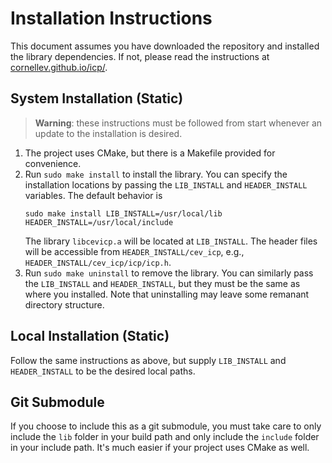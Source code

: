 # Installation Instructions

This document assumes you have downloaded the repository and installed the library dependencies.
If not, please read the instructions at [cornellev.github.io/icp/](https://cornellev.github.io/icp/).

## System Installation (Static)

> **Warning**: these instructions must be followed from start whenever an update to the installation is desired.

1. The project uses CMake, but there is a Makefile provided for convenience.
2. Run `sudo make install` to install the library.
    You can specify the installation locations by passing the `LIB_INSTALL` and `HEADER_INSTALL` variables.
    The default behavior is
    ```
    sudo make install LIB_INSTALL=/usr/local/lib HEADER_INSTALL=/usr/local/include
    ```
    The library `libcevicp.a` will be located at `LIB_INSTALL`.
    The header files will be accessible from `HEADER_INSTALL/cev_icp`, e.g., `HEADER_INSTALL/cev_icp/icp/icp.h`.
2.  Run `sudo make uninstall` to remove the library.
    You can similarly pass the `LIB_INSTALL` and `HEADER_INSTALL`, but they must be the same as where you installed.
    Note that uninstalling may leave some remanant directory structure. 

## Local Installation (Static)

Follow the same instructions as above, but supply `LIB_INSTALL` and `HEADER_INSTALL` to be the desired local paths.

## Git Submodule

If you choose to include this as a git submodule, you must take care to only include the `lib` folder in your build path and only include the `include` folder in your include path. It's much easier if your project uses CMake as well.
